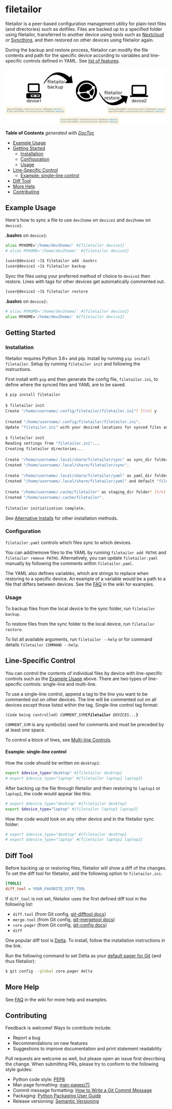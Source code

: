 # filetailor

filetailor is a peer-based configuration management utility for plain-text files (and directories) such as dotfiles. Files are backed up to a specified folder using filetailor, transferred to another device using tools such as [Nextcloud](https://nextcloud.com/) or [Syncthing](https://syncthing.net/), and then restored on other devices using filetailor again.

During the backup and restore process, filetailor can modify the file contents and path for the specific device according to variables and line-specific controls defined in YAML. See [list of features](https://github.com/k4j8/filetailor/wiki/Features).

![flowchart](docs/flowchart.png)

<!-- START doctoc generated TOC please keep comment here to allow auto update -->
<!-- DON'T EDIT THIS SECTION, INSTEAD RE-RUN doctoc TO UPDATE -->
**Table of Contents**  *generated with [DocToc](https://github.com/thlorenz/doctoc)*

- [Example Usage](#example-usage)
- [Getting Started](#getting-started)
  - [Installation](#installation)
  - [Configuration](#configuration)
  - [Usage](#usage)
- [Line-Specific Control](#line-specific-control)
    - [Example: single-line control](#example-single-line-control)
- [Diff Tool](#diff-tool)
- [More Help](#more-help)
- [Contributing](#contributing)

<!-- END doctoc generated TOC please keep comment here to allow auto update -->

## Example Usage

Here's how to sync a file to use `dev1home` on `device1` and `dev2home` on `device2`.

**.bashrc** on `device1`:

```bash
alias MYHOME='/home/dev1home/' #{filetailor device1}
# alias MYHOME='/home/dev2home/' #{filetailor device2}
```
```bash
[user@device1 ~]$ filetailor add .bashrc
[user@device1 ~]$ filetailor backup
```

Sync the files using your preferred method of choice to `device2` then restore. Lines with tags for other devices get automatically commented out.
```bash
[user@device2 ~]$ filetailor restore
```

**.bashrc** on `device2:`

```bash
# alias MYHOME='/home/dev1home/' #{filetailor device1}
alias MYHOME='/home/dev2home/' #{filetailor device2}
```

## Getting Started

### Installation

filetailor requires Python 3.6+ and pip. Install by running `pip install filetailor`. Setup by running `filetailor init` and following the instructions.

First install with `pip` and then generate the config file, `filetailor.ini`, to define where the synced files and YAML are to be saved.
```bash
$ pip install filetailor

$ filetailor init
Create "/home/username/.config/filetailor/filetailor.ini"? [Y/n] y

Created "/home/username/.config/filetailor/filetailor.ini".
Update "filetailor.ini" with your desired locations for synced files and configuration YAML, then run "filetailor init" again to create the directories.

$ filetailor init
Reading settings from "filetailor.ini"...
Creating filetailor directories...

Create "/home/username/.local/share/filetailor/sync" as sync_dir folder? [Y/n] y
Created "/home/username/.local/share/filetailor/sync".

Create "/home/username/.local/share/filetailor/yaml" as yaml_dir folder? [Y/n] y
Created "/home/username/.local/share/filetailor/yaml" and default "filetailor.yaml".

Create "/home/username/.cache/filetailor" as staging_dir folder? [Y/n] y
Created "/home/username/.cache/filetailor".

filetailor initialization complete.
```

See [Alternative Installs](https://github.com/k4j8/filetailor/wiki/Alternative-Installs) for other installation methods.

### Configuration

`filetailor.yaml` controls which files sync to which devices.

You can add/remove files to the YAML by running `filetailor add PATHS` and `filetailor remove PATHS`. Alternatively, you can update `filetailor.yaml` manually by following the comments within `filetailor.yaml`.

The YAML also defines variables, which are strings to replace when restoring to a specific device. An example of a variable would be a path to a file that differs between devices. See the [FAQ](https://github.com/k4j8/filetailor/wiki/FAQ) in the wiki for examples.

### Usage

To backup files from the local device to the sync folder, run `filetailor backup`.

To restore files from the sync folder to the local device, run `filetailor restore`.

To list all available arguments, run `filetailor --help` or for command details `filetailor COMMAND --help`.

## Line-Specific Control

You can control the contents of individual files by device with line-specific controls such as the [Example Usage](https://github.com/k4j8/filetailor#example-usage) above. There are two types of line-specific controls: single-line and multi-line.

To use a single-line control, append a tag to the line you want to be commented out on other devices. The line will be commented out on all devices *except* those listed within the tag. Single-line control tag format:
<pre><code class="text">(Code being controlled) <i>COMMENT_SYM</i><b>{filetailor</b> <i>DEVICES</i>...<b>}</b></code></pre>
`COMMENT_SYM` is any symbol(s) used for comments and must be preceded by at least one space.

To control a block of lines, see [Multi-line Controls](https://github.com/k4j8/filetailor/wiki/Multi-Line-Controls).

#### Example: single-line control

How the code should be written on `desktop1`:
```bash
export $device_type="desktop" #{filetailor desktop}
# export $device_type="laptop" #{filetailor laptop1 laptop2}
```

After backing up the file through filetailor and then restoring to `laptop1` or `laptop2`, the code would appear like this:
```bash
# export $device_type="desktop" #{filetailor desktop}
export $device_type="laptop" #{filetailor laptop1 laptop2}
```

How the code would look on any other device and in the filetailor sync folder:
```bash
# export $device_type="desktop" #{filetailor desktop}
# export $device_type="laptop" #{filetailor laptop1 laptop2}
```

## Diff Tool

Before backing up or restoring files, filetailor will show a diff of the changes. To set the diff tool for filetailor, add the following option to `filetailor.ini`.
```ini
[TOOLS]
diff_tool = YOUR_FAVORITE_DIFF_TOOL
```

If `diff_tool` is not set, filetailor uses the first defined diff tool in the following list:
- `diff.tool` (from Git config, [git-difftool docs](https://git-scm.com/docs/git-difftool))
- `merge.tool` (from Git config, [git-mergetool docs](https://git-scm.com/docs/git-mergetool))
- `core.pager` (from Git config, [git-config docs](https://git-scm.com/docs/git-config))
- `diff`

One popular diff tool is [Delta](https://github.com/dandavison/delta#installation). To install, follow the installation instructions in the link.

Run the following command to set Delta as your [default pager for Git](https://www.git-scm.com/book/en/v2/Customizing-Git-Git-Configuration) (and thus filetailor):
```bash
$ git config --global core.pager delta
```

## More Help

See [FAQ](https://github.com/k4j8/filetailor/wiki/FAQ) in the wiki for more help and examples.

## Contributing

Feedback is welcome! Ways to contribute include:
- Report a bug
- Recommendations on new features
- Suggestions to improve documentation and print statement readability

Pull requests are welcome as well, but please open an issue first describing the change. When submitting PRs, please try to conform to the following style guides:
- Python code style: [PEP8](https://www.python.org/dev/peps/pep-0008/)
- Man page formatting: [man-pages(7)](https://man7.org/linux/man-pages/man7/man-pages.7.html)
- Commit message formatting: [How to Write a Git Commit Message](https://chris.beams.io/posts/git-commit/)
- Packaging: [Python Packaging User Guide](https://packaging.python.org/)
- Release versioning: [Semantic Versioning](https://semver.org/)
